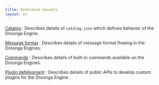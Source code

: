 ```yaml
---
title: Reference manuals
layout: en
---
```


[Catalog](catalog/)
: Describes details of `catalog.json` which defines behavior of the Droonga Engine.

[Message format](message/)
: Describes details of message format flowing in the Droonga Engines.

[Commands](commands/)
: Describes details of built-in commands available on the Droonga Engines.

[Plugin defelopment](plugin-development/)
: Describes details of public APIs to develop custom plugins for the Droonga Engine.

